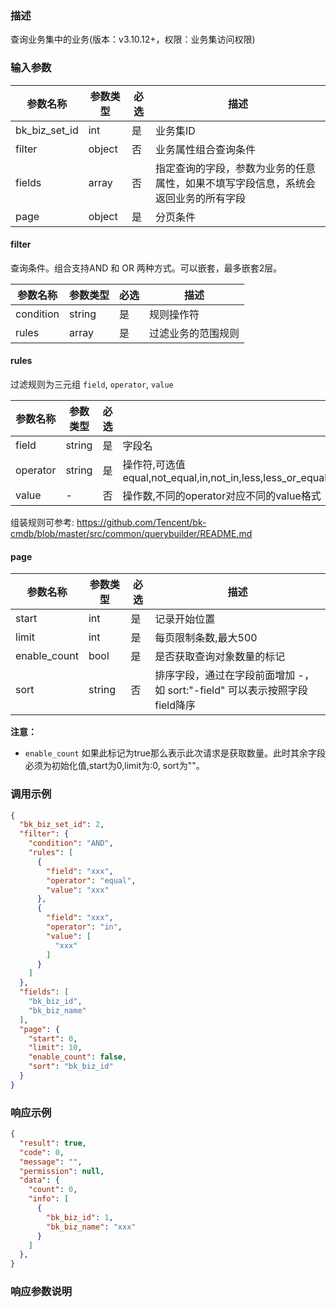 ### 描述

查询业务集中的业务(版本：v3.10.12+，权限：业务集访问权限)

### 输入参数

| 参数名称          | 参数类型   | 必选 | 描述                                        |
|---------------|--------|----|-------------------------------------------|
| bk_biz_set_id | int    | 是  | 业务集ID                                     |
| filter        | object | 否  | 业务属性组合查询条件                                |
| fields        | array  | 否  | 指定查询的字段，参数为业务的任意属性，如果不填写字段信息，系统会返回业务的所有字段 |
| page          | object | 是  | 分页条件                                      |

#### filter

查询条件。组合支持AND 和 OR 两种方式。可以嵌套，最多嵌套2层。

| 参数名称      | 参数类型   | 必选 | 描述        |
|-----------|--------|----|-----------|
| condition | string | 是  | 规则操作符     |
| rules     | array  | 是  | 过滤业务的范围规则 |

#### rules

过滤规则为三元组 `field`, `operator`, `value`

| 参数名称     | 参数类型   | 必选 | 描述                                                                                                |
|----------|--------|----|---------------------------------------------------------------------------------------------------|
| field    | string | 是  | 字段名                                                                                               |
| operator | string | 是  | 操作符,可选值 equal,not_equal,in,not_in,less,less_or_equal,greater,greater_or_equal,between,not_between |
| value    | -      | 否  | 操作数,不同的operator对应不同的value格式                                                                       |

组装规则可参考: <https://github.com/Tencent/bk-cmdb/blob/master/src/common/querybuilder/README.md>

#### page

| 参数名称         | 参数类型   | 必选 | 描述                                                        |
|--------------|--------|----|-----------------------------------------------------------|
| start        | int    | 是  | 记录开始位置                                                    |
| limit        | int    | 是  | 每页限制条数,最大500                                              |
| enable_count | bool   | 是  | 是否获取查询对象数量的标记                                             |
| sort         | string | 否  | 排序字段，通过在字段前面增加 -，如 sort:&#34;-field&#34; 可以表示按照字段 field降序 |

**注意：**

- `enable_count` 如果此标记为true那么表示此次请求是获取数量。此时其余字段必须为初始化值,start为0,limit为:0, sort为""。

### 调用示例

```json
{
  "bk_biz_set_id": 2,
  "filter": {
    "condition": "AND",
    "rules": [
      {
        "field": "xxx",
        "operator": "equal",
        "value": "xxx"
      },
      {
        "field": "xxx",
        "operator": "in",
        "value": [
          "xxx"
        ]
      }
    ]
  },
  "fields": [
    "bk_biz_id",
    "bk_biz_name"
  ],
  "page": {
    "start": 0,
    "limit": 10,
    "enable_count": false,
    "sort": "bk_biz_id"
  }
}
```

### 响应示例

```json
{
  "result": true,
  "code": 0,
  "message": "",
  "permission": null,
  "data": {
    "count": 0,
    "info": [
      {
        "bk_biz_id": 1,
        "bk_biz_name": "xxx"
      }
    ]
  },
}
```

### 响应参数说明
